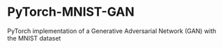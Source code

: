 # PyTorch-MNIST-GAN

PyTorch implementation of a Generative Adversarial Network (GAN) with the MNIST dataset
